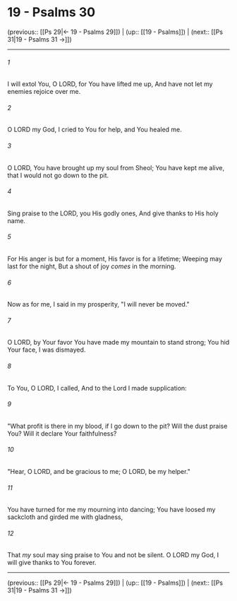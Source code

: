 # 19 - Psalms 30

(previous:: [[Ps 29|← 19 - Psalms 29]]) | (up:: [[19 - Psalms]]) | (next:: [[Ps 31|19 - Psalms 31 →]])

***


###### 1 
I will extol You, O LORD, for You have lifted me up, And have not let my enemies rejoice over me. 

###### 2 
O LORD my God, I cried to You for help, and You healed me. 

###### 3 
O LORD, You have brought up my soul from Sheol; You have kept me alive, that I would not go down to the pit. 

###### 4 
Sing praise to the LORD, you His godly ones, And give thanks to His holy name. 

###### 5 
For His anger is but for a moment, His favor is for a lifetime; Weeping may last for the night, But a shout of joy _comes_ in the morning. 

###### 6 
Now as for me, I said in my prosperity, "I will never be moved." 

###### 7 
O LORD, by Your favor You have made my mountain to stand strong; You hid Your face, I was dismayed. 

###### 8 
To You, O LORD, I called, And to the Lord I made supplication: 

###### 9 
"What profit is there in my blood, if I go down to the pit? Will the dust praise You? Will it declare Your faithfulness? 

###### 10 
"Hear, O LORD, and be gracious to me; O LORD, be my helper." 

###### 11 
You have turned for me my mourning into dancing; You have loosed my sackcloth and girded me with gladness, 

###### 12 
That _my_ soul may sing praise to You and not be silent. O LORD my God, I will give thanks to You forever.

***

(previous:: [[Ps 29|← 19 - Psalms 29]]) | (up:: [[19 - Psalms]]) | (next:: [[Ps 31|19 - Psalms 31 →]])
